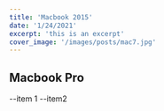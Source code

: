 ```yaml
---
title: 'Macbook 2015'
date: '1/24/2021'
excerpt: 'this is an excerpt'
cover_image: '/images/posts/mac7.jpg'
---
```


## Macbook Pro

--item 1
--item2